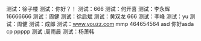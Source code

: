 测试：徐子楼
测试：你好？！
测试：666
测试：何开喜
测试：李永辉
16666666
测试：周健
测试：徐启斌
测试：黄双龙
666
测试：李峰
测试：yu
测试：周健
测试：成郎
测试：www.youzz.com
mmp
464654564
asd
你好asda
cp
ppppp
测试 :周雨晨
测试：杨萧韩